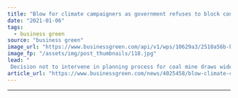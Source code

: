 ```yaml
---
title: "Blow for climate campaigners as government refuses to block controversial Cumbrian coal mining project"
date: "2021-01-06"
tags: 
  - business green
source: "business green"
image_url: "https://www.businessgreen.com/api/v1/wps/10629a3/2510a56b-be92-4cd9-98ab-39753bb4c67e/14/Web-Medium-Woodhouse-Colliery-CGI-3-West-Cumbria-Mining-800-497-185x114.jpg"
image_fp: "/assets/img/post_thumbnails/118.jpg"
lead: "
 Decision not to intervene in planning process for coal mine draws widespread condemnation from politicians and green campaigners amid concerns over project's climate impact ..."
article_url: "https://www.businessgreen.com/news/4025458/blow-climate-campaigners-government-refuses-block-controversial-cumbrian-coal-mining-project"
---
```


---
